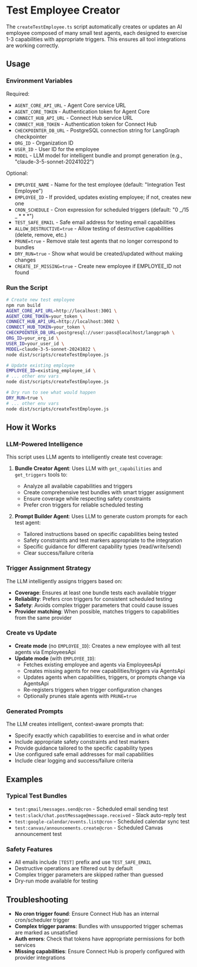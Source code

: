 # Test Employee Creator

The `createTestEmployee.ts` script automatically creates or updates an AI employee composed of many small test agents, each designed to exercise 1-3 capabilities with appropriate triggers. This ensures all tool integrations are working correctly.

## Usage

### Environment Variables

Required:

- `AGENT_CORE_API_URL` - Agent Core service URL
- `AGENT_CORE_TOKEN` - Authentication token for Agent Core
- `CONNECT_HUB_API_URL` - Connect Hub service URL
- `CONNECT_HUB_TOKEN` - Authentication token for Connect Hub
- `CHECKPOINTER_DB_URL` - PostgreSQL connection string for LangGraph checkpointer
- `ORG_ID` - Organization ID
- `USER_ID` - User ID for the employee
- `MODEL` - LLM model for intelligent bundle and prompt generation (e.g., "claude-3-5-sonnet-20241022")

Optional:

- `EMPLOYEE_NAME` - Name for the test employee (default: "Integration Test Employee")
- `EMPLOYEE_ID` - If provided, updates existing employee; if not, creates new one
- `CRON_SCHEDULE` - Cron expression for scheduled triggers (default: "0 _/15 _ \* \* \*")
- `TEST_SAFE_EMAIL` - Safe email address for testing email capabilities
- `ALLOW_DESTRUCTIVE=true` - Allow testing of destructive capabilities (delete, remove, etc.)
- `PRUNE=true` - Remove stale test agents that no longer correspond to bundles
- `DRY_RUN=true` - Show what would be created/updated without making changes
- `CREATE_IF_MISSING=true` - Create new employee if EMPLOYEE_ID not found

### Run the Script

```bash
# Create new test employee
npm run build
AGENT_CORE_API_URL=http://localhost:3001 \
AGENT_CORE_TOKEN=your_token \
CONNECT_HUB_API_URL=http://localhost:3002 \
CONNECT_HUB_TOKEN=your_token \
CHECKPOINTER_DB_URL=postgresql://user:pass@localhost/langgraph \
ORG_ID=your_org_id \
USER_ID=your_user_id \
MODEL=claude-3-5-sonnet-20241022 \
node dist/scripts/createTestEmployee.js

# Update existing employee
EMPLOYEE_ID=existing_employee_id \
# ... other env vars
node dist/scripts/createTestEmployee.js

# Dry run to see what would happen
DRY_RUN=true \
# ... other env vars
node dist/scripts/createTestEmployee.js
```

## How it Works

### LLM-Powered Intelligence

This script uses LLM agents to intelligently create test coverage:

1. **Bundle Creator Agent**: Uses LLM with `get_capabilities` and `get_triggers` tools to:
   - Analyze all available capabilities and triggers
   - Create comprehensive test bundles with smart trigger assignment
   - Ensure coverage while respecting safety constraints
   - Prefer cron triggers for reliable scheduled testing

2. **Prompt Builder Agent**: Uses LLM to generate custom prompts for each test agent:
   - Tailored instructions based on specific capabilities being tested
   - Safety constraints and test markers appropriate to the integration
   - Specific guidance for different capability types (read/write/send)
   - Clear success/failure criteria

### Trigger Assignment Strategy

The LLM intelligently assigns triggers based on:

- **Coverage**: Ensures at least one bundle tests each available trigger
- **Reliability**: Prefers cron triggers for consistent scheduled testing
- **Safety**: Avoids complex trigger parameters that could cause issues
- **Provider matching**: When possible, matches triggers to capabilities from the same provider

### Create vs Update

- **Create mode** (no `EMPLOYEE_ID`): Creates a new employee with all test agents via EmployeesApi
- **Update mode** (with `EMPLOYEE_ID`):
  - Fetches existing employee and agents via EmployeesApi
  - Creates missing agents for new capabilities/triggers via AgentsApi
  - Updates agents when capabilities, triggers, or prompts change via AgentsApi
  - Re-registers triggers when trigger configuration changes
  - Optionally prunes stale agents with `PRUNE=true`

### Generated Prompts

The LLM creates intelligent, context-aware prompts that:

- Specify exactly which capabilities to exercise and in what order
- Include appropriate safety constraints and test markers
- Provide guidance tailored to the specific capability types
- Use configured safe email addresses for mail capabilities
- Include clear logging and success/failure criteria

## Examples

### Typical Test Bundles

- `test:gmail/messages.send@cron` - Scheduled email sending test
- `test:slack/chat.postMessage@message.received` - Slack auto-reply test
- `test:google-calendar/events.list@cron` - Scheduled calendar sync test
- `test:canvas/announcements.create@cron` - Scheduled Canvas announcement test

### Safety Features

- All emails include `[TEST]` prefix and use `TEST_SAFE_EMAIL`
- Destructive operations are filtered out by default
- Complex trigger parameters are skipped rather than guessed
- Dry-run mode available for testing

## Troubleshooting

- **No cron trigger found**: Ensure Connect Hub has an internal cron/scheduler trigger
- **Complex trigger params**: Bundles with unsupported trigger schemas are marked as unsatisfied
- **Auth errors**: Check that tokens have appropriate permissions for both services
- **Missing capabilities**: Ensure Connect Hub is properly configured with provider integrations
